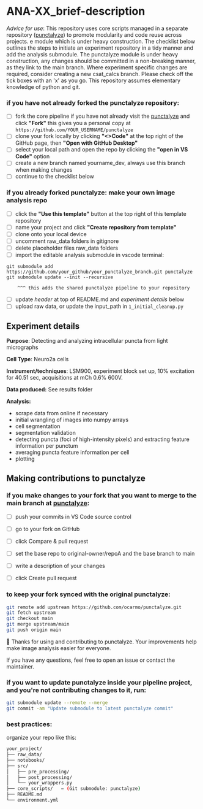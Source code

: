 # ANA-XX_brief-description

*Advice for use*: This repository uses core scripts managed in a separate repository ([punctalyze](https://github.com/ocarmo/punctalyze)) to promote modularity and code reuse across projects. e module which is under heavy construction. The checklist below outlines the steps to initiate an experiment repository in a tidy manner and add the analysis submodule. The punctalyze module is under heavy construction, any changes should be committed in a non-breaking manner, as they link to the main branch. Where experiment specific changes are required, consider creating a new csat_calcs branch. Please check off the tick boxes with an 'x' as you go. This repository assumes elementary knowledge of python and git.

### if you have not already forked the punctalyze repository:
- [ ] fork the core pipeline if you have not already
        visit the [punctalyze](https://github.com/ocarmo/punctalyze) and click **"Fork"**
        this gives you a personal copy at `https://github.com/YOUR_USERNAME/punctalyze`
- [ ] clone your fork locally by clicking **"<>Code"** at the top right of the GitHub page, then **"Open with GitHub Desktop"**
- [ ] select your local path and open the repo by clicking the **"open in VS Code"** option
- [ ] create a new branch named yourname_dev, always use this branch when making changes
- [ ] continue to the checklist below

### if you already forked punctalyze: make your own image analysis repo
- [ ] click the **"Use this template"** button at the top right of this template repository
- [ ] name your project and click **"Create repository from template"**
- [ ] clone onto your local device
- [ ] uncomment raw_data folders in gitignore 
- [ ] delete placeholder files raw_data folders
- [ ] import the editable analysis submodule in vscode terminal: 
~~~ 
git submodule add https://github.com/your_github/your_punctalyze_branch.git punctalyze 
git submodule update --init --recursive
~~~
        ^^^ this adds the shared punctalyze pipeline to your repository
- [ ] update *header* at top of README.md and *experiment details* below
- [ ] upload raw data, or update the input_path in ```1_initial_cleanup.py```

## Experiment details

**Purpose**: 
Detecting and analyzing intracellular puncta from light micrographs

**Cell Type**: 
Neuro2a cells

**Instrument/techniques**: 
LSM900, experiment block set up, 10% excitation for 40.51 sec, acquisitions at mCh 0.6% 600V.

**Data produced:** 
See results folder

**Analysis:** 
- scrape data from online if necessary
- initial wrangling of images into numpy arrays
- cell segmentation
- segmentation validation
- detecting puncta (foci of high-intensity pixels) and extracting feature information per punctum
- averaging puncta feature information per cell
- plotting

## Making contributions to punctalyze
### if you make changes to your fork that you want to merge to the main branch at [punctalyze](https://github.com/ocarmo/punctalyze):
- [ ] push your commits in VS Code source control
- [ ] go to your fork on GitHub
- [ ] click Compare & pull request
- [ ] set the base repo to original-owner/repoA and the base branch to main
- [ ] write a description of your changes
- [ ] click Create pull request


### to keep your fork synced with the original punctalyze:
```bash
git remote add upstream https://github.com/ocarmo/punctalyze.git
git fetch upstream
git checkout main
git merge upstream/main
git push origin main
```
🙌 Thanks for using and contributing to punctalyze. Your improvements help make image analysis easier for everyone.

If you have any questions, feel free to open an issue or contact the maintainer.

### if you want to update punctalyze inside your pipeline project, and you're not contributing changes to it, run:
```bash
git submodule update --remote --merge
git commit -am "Update submodule to latest punctalyze commit"
```

### best practices:
organize your repo like this:
```bash
your_project/
├── raw_data/
├── notebooks/
├── src/
│   ├── pre_processing/
│   ├── post_processing/
│   └── your_wrappers.py
├── core_scripts/   ← (Git submodule: punctalyze)
├── README.md
└── environment.yml
```
